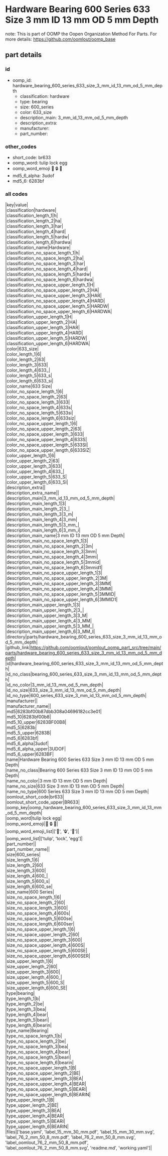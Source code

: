 # Hardware Bearing 600 Series 633 Size 3 mm ID 13 mm OD 5 mm Depth  

note: This is part of OOMP the Oopen Organization Method For Parts. For more details: https://github.com/oomlout/oomp_base

##  part details





### id
* oomp_id: hardware_bearing_600_series_633_size_3_mm_id_13_mm_od_5_mm_depth
  * classification: hardware
  * type: bearing
  * size: 600_series
  * color: 633_size
  * description_main: 3_mm_id_13_mm_od_5_mm_depth
  * description_extra: 
  * manufacturer: 
  * part_number: 

### other_codes
* short_code: br633
* oomp_word: tulip lock egg
* oomp_word_emoji :tulip: :lock: :egg:
* md5_6_alpha: 3udof
* md5_6: 6283bf

### all codes 
|key|value|  
|classification|hardware|  
|classification_length_1|h|  
|classification_length_2|ha|  
|classification_length_3|har|  
|classification_length_4|hard|  
|classification_length_5|hardw|  
|classification_length_6|hardwa|  
|classification_name|Hardware|  
|classification_no_space_length_1|h|  
|classification_no_space_length_2|ha|  
|classification_no_space_length_3|har|  
|classification_no_space_length_4|hard|  
|classification_no_space_length_5|hardw|  
|classification_no_space_length_6|hardwa|  
|classification_no_space_upper_length_1|H|  
|classification_no_space_upper_length_2|HA|  
|classification_no_space_upper_length_3|HAR|  
|classification_no_space_upper_length_4|HARD|  
|classification_no_space_upper_length_5|HARDW|  
|classification_no_space_upper_length_6|HARDWA|  
|classification_upper_length_1|H|  
|classification_upper_length_2|HA|  
|classification_upper_length_3|HAR|  
|classification_upper_length_4|HARD|  
|classification_upper_length_5|HARDW|  
|classification_upper_length_6|HARDWA|  
|color|633_size|  
|color_length_1|6|  
|color_length_2|63|  
|color_length_3|633|  
|color_length_4|633_|  
|color_length_5|633_s|  
|color_length_6|633_si|  
|color_name|633 Size|  
|color_no_space_length_1|6|  
|color_no_space_length_2|63|  
|color_no_space_length_3|633|  
|color_no_space_length_4|633s|  
|color_no_space_length_5|633si|  
|color_no_space_length_6|633siz|  
|color_no_space_upper_length_1|6|  
|color_no_space_upper_length_2|63|  
|color_no_space_upper_length_3|633|  
|color_no_space_upper_length_4|633S|  
|color_no_space_upper_length_5|633SI|  
|color_no_space_upper_length_6|633SIZ|  
|color_upper_length_1|6|  
|color_upper_length_2|63|  
|color_upper_length_3|633|  
|color_upper_length_4|633_|  
|color_upper_length_5|633_S|  
|color_upper_length_6|633_SI|  
|description_extra||  
|description_extra_name||  
|description_main|3_mm_id_13_mm_od_5_mm_depth|  
|description_main_length_1|3|  
|description_main_length_2|3_|  
|description_main_length_3|3_m|  
|description_main_length_4|3_mm|  
|description_main_length_5|3_mm_|  
|description_main_length_6|3_mm_i|  
|description_main_name|3 mm ID 13 mm OD 5 mm Depth|  
|description_main_no_space_length_1|3|  
|description_main_no_space_length_2|3m|  
|description_main_no_space_length_3|3mm|  
|description_main_no_space_length_4|3mmi|  
|description_main_no_space_length_5|3mmid|  
|description_main_no_space_length_6|3mmid1|  
|description_main_no_space_upper_length_1|3|  
|description_main_no_space_upper_length_2|3M|  
|description_main_no_space_upper_length_3|3MM|  
|description_main_no_space_upper_length_4|3MMI|  
|description_main_no_space_upper_length_5|3MMID|  
|description_main_no_space_upper_length_6|3MMID1|  
|description_main_upper_length_1|3|  
|description_main_upper_length_2|3_|  
|description_main_upper_length_3|3_M|  
|description_main_upper_length_4|3_MM|  
|description_main_upper_length_5|3_MM_|  
|description_main_upper_length_6|3_MM_I|  
|directory|parts/hardware_bearing_600_series_633_size_3_mm_id_13_mm_od_5_mm_depth|  
|github_link|https://github.com/oomlout/oomlout_oomp_part_src/tree/main/parts/hardware_bearing_600_series_633_size_3_mm_id_13_mm_od_5_mm_depth|  
|id|hardware_bearing_600_series_633_size_3_mm_id_13_mm_od_5_mm_depth|  
|id_no_class|bearing_600_series_633_size_3_mm_id_13_mm_od_5_mm_depth|  
|id_no_color|3_mm_id_13_mm_od_5_mm_depth|  
|id_no_size|633_size_3_mm_id_13_mm_od_5_mm_depth|  
|id_no_type|600_series_633_size_3_mm_id_13_mm_od_5_mm_depth|  
|manufacturer||  
|manufacturer_name||  
|md5|6283bf00b87dbb308a04696182cc3e01|  
|md5_10|6283bf00b8|  
|md5_10_upper|6283BF00B8|  
|md5_5|6283b|  
|md5_5_upper|6283B|  
|md5_6|6283bf|  
|md5_6_alpha|3udof|  
|md5_6_alpha_upper|3UDOF|  
|md5_6_upper|6283BF|  
|name|Hardware Bearing 600 Series 633 Size 3 mm ID 13 mm OD 5 mm Depth|  
|name_no_class|Bearing 600 Series 633 Size 3 mm ID 13 mm OD 5 mm Depth|  
|name_no_color|3 mm ID 13 mm OD 5 mm Depth|  
|name_no_size|633 Size 3 mm ID 13 mm OD 5 mm Depth|  
|name_no_type|600 Series 633 Size 3 mm ID 13 mm OD 5 mm Depth|  
|oomlout_short_code|br633|  
|oomlout_short_code_upper|BR633|  
|oomp_key|oomp_hardware_bearing_600_series_633_size_3_mm_id_13_mm_od_5_mm_depth|  
|oomp_word|tulip lock egg|  
|oomp_word_emoji|:tulip: :lock: :egg:|  
|oomp_word_emoji_list|[':tulip:', ':lock:', ':egg:']|  
|oomp_word_list|['tulip', 'lock', 'egg']|  
|part_number||  
|part_number_name||  
|size|600_series|  
|size_length_1|6|  
|size_length_2|60|  
|size_length_3|600|  
|size_length_4|600_|  
|size_length_5|600_s|  
|size_length_6|600_se|  
|size_name|600 Series|  
|size_no_space_length_1|6|  
|size_no_space_length_2|60|  
|size_no_space_length_3|600|  
|size_no_space_length_4|600s|  
|size_no_space_length_5|600se|  
|size_no_space_length_6|600ser|  
|size_no_space_upper_length_1|6|  
|size_no_space_upper_length_2|60|  
|size_no_space_upper_length_3|600|  
|size_no_space_upper_length_4|600S|  
|size_no_space_upper_length_5|600SE|  
|size_no_space_upper_length_6|600SER|  
|size_upper_length_1|6|  
|size_upper_length_2|60|  
|size_upper_length_3|600|  
|size_upper_length_4|600_|  
|size_upper_length_5|600_S|  
|size_upper_length_6|600_SE|  
|type|bearing|  
|type_length_1|b|  
|type_length_2|be|  
|type_length_3|bea|  
|type_length_4|bear|  
|type_length_5|beari|  
|type_length_6|bearin|  
|type_name|Bearing|  
|type_no_space_length_1|b|  
|type_no_space_length_2|be|  
|type_no_space_length_3|bea|  
|type_no_space_length_4|bear|  
|type_no_space_length_5|beari|  
|type_no_space_length_6|bearin|  
|type_no_space_upper_length_1|B|  
|type_no_space_upper_length_2|BE|  
|type_no_space_upper_length_3|BEA|  
|type_no_space_upper_length_4|BEAR|  
|type_no_space_upper_length_5|BEARI|  
|type_no_space_upper_length_6|BEARIN|  
|type_upper_length_1|B|  
|type_upper_length_2|BE|  
|type_upper_length_3|BEA|  
|type_upper_length_4|BEAR|  
|type_upper_length_5|BEARI|  
|type_upper_length_6|BEARIN|  
|files|['base.yaml', 'label_15_mm_30_mm.pdf', 'label_15_mm_30_mm.svg', 'label_76_2_mm_50_8_mm.pdf', 'label_76_2_mm_50_8_mm.svg', 'label_oomlout_76_2_mm_50_8_mm.pdf', 'label_oomlout_76_2_mm_50_8_mm.svg', 'readme.md', 'working.yaml']|  
